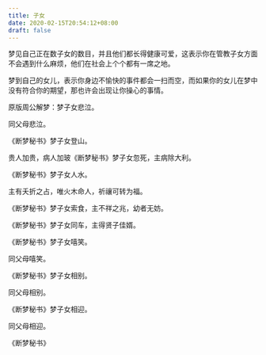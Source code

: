 ```yaml
---
title: 子女
date: 2020-02-15T20:54:12+08:00
draft: false
---
```


梦见自己正在数子女的数目，并且他们都长得健康可爱，这表示你在管教子女方面不会遇到什么麻烦，他们在社会上个个都有一席之地。

梦到自己的女儿，表示你身边不愉快的事件都会一扫而空，而如果你的女儿在梦中没有符合你的期望，那也许会出现让你操心的事情。

原版周公解梦：梦子女悲泣。

同父母悲泣。

《断梦秘书》梦子女登山。

贵人加贵，病人加玻《断梦秘书》梦子女忽死，主病除大利。

《断梦秘书》梦子女人水。

主有夭折之占，唯火木命人，祈禳可转为福。

《断梦秘书》梦子女索食，主不祥之兆，幼者无妨。

《断梦秘书》梦子女同车，主得贤子佳婿。

《断梦秘书》梦子女嘻笑。

同父母嘻笑。

《断梦秘书》梦子女相别。

同父母相别。

《断梦秘书》梦子女相迎。

同父母相迎。

《断梦秘书》